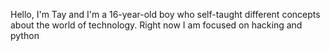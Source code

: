 Hello, I'm Tay and I'm a 16-year-old boy who self-taught different concepts about the world of technology. Right now I am focused on hacking and python
